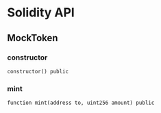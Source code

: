 # Solidity API

## MockToken

### constructor

```solidity
constructor() public
```

### mint

```solidity
function mint(address to, uint256 amount) public
```

